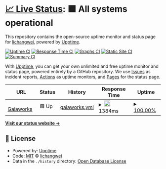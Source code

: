 # [📈 Live Status](https://lichangwei.github.io/upptime): <!--live status--> **🟩 All systems operational**

This repository contains the open-source uptime monitor and status page for [lichangwei](https://lichangwei.github.io/), powered by [Upptime](https://github.com/upptime/upptime).

[![Uptime CI](https://github.com/lichangwei/upptime/workflows/Uptime%20CI/badge.svg)](https://github.com/lichangwei/upptime/actions?query=workflow%3A%22Uptime+CI%22)
[![Response Time CI](https://github.com/lichangwei/upptime/workflows/Response%20Time%20CI/badge.svg)](https://github.com/lichangwei/upptime/actions?query=workflow%3A%22Response+Time+CI%22)
[![Graphs CI](https://github.com/lichangwei/upptime/workflows/Graphs%20CI/badge.svg)](https://github.com/lichangwei/upptime/actions?query=workflow%3A%22Graphs+CI%22)
[![Static Site CI](https://github.com/lichangwei/upptime/workflows/Static%20Site%20CI/badge.svg)](https://github.com/lichangwei/upptime/actions?query=workflow%3A%22Static+Site+CI%22)
[![Summary CI](https://github.com/lichangwei/upptime/workflows/Summary%20CI/badge.svg)](https://github.com/lichangwei/upptime/actions?query=workflow%3A%22Summary+CI%22)

With [Upptime](https://upptime.js.org), you can get your own unlimited and free uptime monitor and status page, powered entirely by a GitHub repository. We use [Issues](https://github.com/lichangwei/upptime/issues) as incident reports, [Actions](https://github.com/lichangwei/upptime/actions) as uptime monitors, and [Pages](https://lichangwei.github.io/upptime) for the status page.

<!--start: status pages-->
<!-- This summary is generated by Upptime (https://github.com/upptime/upptime) -->
<!-- Do not edit this manually, your changes will be overwritten -->
<!-- prettier-ignore -->
| URL | Status | History | Response Time | Uptime |
| --- | ------ | ------- | ------------- | ------ |
| <img alt="" src="https://icons.duckduckgo.com/ip3/www.gaiaworks.cn.ico" height="13"> [Gaiaworks](https://www.gaiaworks.cn) | 🟩 Up | [gaiaworks.yml](https://github.com/lichangwei/uptime/commits/HEAD/history/gaiaworks.yml) | <details><summary><img alt="Response time graph" src="./graphs/gaiaworks/response-time-week.png" height="20"> 1384ms</summary><br><a href="https://lichangwei.github.io/upptime/history/gaiaworks"><img alt="Response time 1682" src="https://img.shields.io/endpoint?url=https%3A%2F%2Fraw.githubusercontent.com%2Flichangwei%2Fuptime%2FHEAD%2Fapi%2Fgaiaworks%2Fresponse-time.json"></a><br><a href="https://lichangwei.github.io/upptime/history/gaiaworks"><img alt="24-hour response time 1012" src="https://img.shields.io/endpoint?url=https%3A%2F%2Fraw.githubusercontent.com%2Flichangwei%2Fuptime%2FHEAD%2Fapi%2Fgaiaworks%2Fresponse-time-day.json"></a><br><a href="https://lichangwei.github.io/upptime/history/gaiaworks"><img alt="7-day response time 1384" src="https://img.shields.io/endpoint?url=https%3A%2F%2Fraw.githubusercontent.com%2Flichangwei%2Fuptime%2FHEAD%2Fapi%2Fgaiaworks%2Fresponse-time-week.json"></a><br><a href="https://lichangwei.github.io/upptime/history/gaiaworks"><img alt="30-day response time 1602" src="https://img.shields.io/endpoint?url=https%3A%2F%2Fraw.githubusercontent.com%2Flichangwei%2Fuptime%2FHEAD%2Fapi%2Fgaiaworks%2Fresponse-time-month.json"></a><br><a href="https://lichangwei.github.io/upptime/history/gaiaworks"><img alt="1-year response time 1818" src="https://img.shields.io/endpoint?url=https%3A%2F%2Fraw.githubusercontent.com%2Flichangwei%2Fuptime%2FHEAD%2Fapi%2Fgaiaworks%2Fresponse-time-year.json"></a></details> | <details><summary><a href="https://lichangwei.github.io/upptime/history/gaiaworks">100.00%</a></summary><a href="https://lichangwei.github.io/upptime/history/gaiaworks"><img alt="All-time uptime 99.96%" src="https://img.shields.io/endpoint?url=https%3A%2F%2Fraw.githubusercontent.com%2Flichangwei%2Fuptime%2FHEAD%2Fapi%2Fgaiaworks%2Fuptime.json"></a><br><a href="https://lichangwei.github.io/upptime/history/gaiaworks"><img alt="24-hour uptime 100.00%" src="https://img.shields.io/endpoint?url=https%3A%2F%2Fraw.githubusercontent.com%2Flichangwei%2Fuptime%2FHEAD%2Fapi%2Fgaiaworks%2Fuptime-day.json"></a><br><a href="https://lichangwei.github.io/upptime/history/gaiaworks"><img alt="7-day uptime 100.00%" src="https://img.shields.io/endpoint?url=https%3A%2F%2Fraw.githubusercontent.com%2Flichangwei%2Fuptime%2FHEAD%2Fapi%2Fgaiaworks%2Fuptime-week.json"></a><br><a href="https://lichangwei.github.io/upptime/history/gaiaworks"><img alt="30-day uptime 100.00%" src="https://img.shields.io/endpoint?url=https%3A%2F%2Fraw.githubusercontent.com%2Flichangwei%2Fuptime%2FHEAD%2Fapi%2Fgaiaworks%2Fuptime-month.json"></a><br><a href="https://lichangwei.github.io/upptime/history/gaiaworks"><img alt="1-year uptime 99.94%" src="https://img.shields.io/endpoint?url=https%3A%2F%2Fraw.githubusercontent.com%2Flichangwei%2Fuptime%2FHEAD%2Fapi%2Fgaiaworks%2Fuptime-year.json"></a></details>

<!--end: status pages-->

[**Visit our status website →**](https://lichangwei.github.io/upptime)

## 📄 License

- Powered by: [Upptime](https://github.com/upptime/upptime)
- Code: [MIT](./LICENSE) © [lichangwei](https://lichangwei.github.io/)
- Data in the `./history` directory: [Open Database License](https://opendatacommons.org/licenses/odbl/1-0/)
